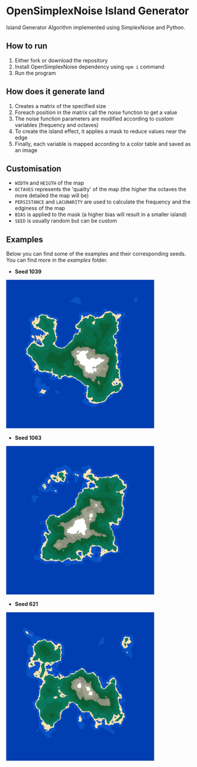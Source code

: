 # OpenSimplexNoise Island Generator
Island Generator Algorithm implemented using SimplexNoise and Python.

## How to run
1. Either fork or download the repository
2. Install OpenSimplexNoise dependency using `npm i` command
3. Run the program

## How does it generate land
1. Creates a matrix of the specified size
2. Foreach position in the matrix call the noise function to get a value
3. The noise function parameters are modified according to custom variables (frequency and octaves)
4. To create the island effect, it applies a mask to reduce values near the edge
5. Finally, each variable is mapped according to a color table and saved as an image

## Customisation
- `WIDTH` and `HEIGTH` of the map
- `OCTAVES` represents the 'quality' of the map (the higher the octaves the more detailed the map will be)
- `PERSISTANCE` and `LACUNARITY` are used to calculate the frequency and the edginess of the map
- `BIAS` is applied to the mask (a higher bias will result in a smaller island)
- `SEED` is usually random but can be custom

## Examples
Below you can find some of the examples and their corresponding seeds. You can find more in the *examples* folder.
- **Seed 1039**
<img src="./examples/MapSeed1039.png" alt="iamge not found" width="400" height="400">

- **Seed 1063**
<img src="./examples/MapSeed1063.png" alt="iamge not found" width="400" height="400">

- **Seed 621**
<img src="./examples/MapSeed621.png" alt="iamge not found" width="400" height="400">
